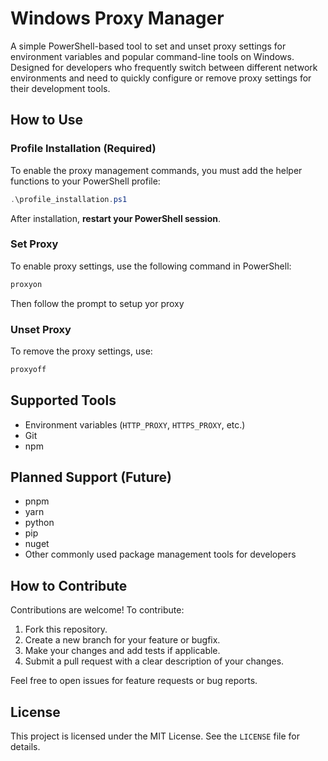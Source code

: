 # Windows Proxy Manager

A simple PowerShell-based tool to set and unset proxy settings for environment variables and popular command-line tools on Windows. Designed for developers who frequently switch between different network environments and need to quickly configure or remove proxy settings for their development tools.

## How to Use

### Profile Installation (Required)

To enable the proxy management commands, you must add the helper functions to your PowerShell profile:

```powershell
.\profile_installation.ps1
```

After installation, **restart your PowerShell session**.

### Set Proxy

To enable proxy settings, use the following command in PowerShell:

```powershell
proxyon
```

Then follow the prompt to setup yor proxy

### Unset Proxy

To remove the proxy settings, use:

```powershell
proxyoff
```

## Supported Tools

- Environment variables (`HTTP_PROXY`, `HTTPS_PROXY`, etc.)
- Git
- npm

## Planned Support (Future)

- pnpm
- yarn
- python
- pip
- nuget
- Other commonly used package management tools for developers

## How to Contribute

Contributions are welcome! To contribute:

1. Fork this repository.
2. Create a new branch for your feature or bugfix.
3. Make your changes and add tests if applicable.
4. Submit a pull request with a clear description of your changes.

Feel free to open issues for feature requests or bug reports.

## License

This project is licensed under the MIT License. See the `LICENSE` file for details.
